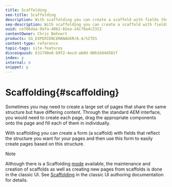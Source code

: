```yaml
---
title: Scaffolding
seo-title: Scaffolding
description: With scaffolding you can create a scaffold with fields that reflect the structure you want for your pages and then use this form to easily create pages based on this structure
seo-description: With scaffolding you can create a scaffold with fields that reflect the structure you want for your pages and then use this form to easily create pages based on this structure
uuid: ce786daa-9afa-48b2-82ea-24c78a4c2313
contentOwner: Chris Bohnert
products: SG_EXPERIENCEMANAGER/6.4/SITES
content-type: reference
topic-tags: site-features
discoiquuid: 631790e6-b9f2-4ecd-ab0d-90b3d44d581f
index: y
internal: n
snippet: y
---
```


# Scaffolding{#scaffolding}

Sometimes you may need to create a large set of pages that share the same structure but have differing content. Through the standard AEM interface, you would need to create each page, drag the appropriate components onto the page and fill each of them in individually.

With scaffolding you can create a form (a scaffold) with fields that reflect the structure you want for your pages and then use this form to easily create pages based on this structure.

>[!NOTE]
>
>Although there is a Scaffolding [mode](../../../sites/authoring/using/author-environment-tools.md#main-pars-title-20) available, the maintenance and creation of scaffolds as well as creating new pages from scaffolds is done in the classic UI. See [Scaffolding](../../../sites/classic-ui-authoring/using/classic-feature-scaffolding.md) in the classic UI authoring documentation for details.

